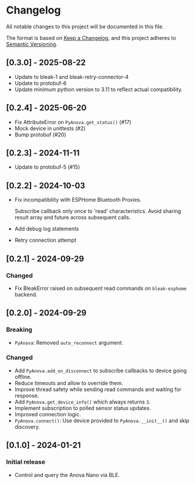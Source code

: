 # Changelog

All notable changes to this project will be documented in this file.

The format is based on [Keep a Changelog](https://keepachangelog.com/en/1.0.0/),
and this project adheres to [Semantic Versioning](https://semver.org/spec/v2.0.0.html).

## [0.3.0] - 2025-08-22
- Update to bleak-1 and bleak-retry-connector-4
- Update to protobuf-6 
- Update minimum python version to 3.11 to reflect actual compatibility.

## [0.2.4] - 2025-06-20
- Fix AttributeError on ``PyAnova.get_status()`` (#17)
- Mock device in unittests (#2)
- Bump protobuf (#20)

## [0.2.3] - 2024-11-11
- Update to protobuf-5 (#15)

## [0.2.2] - 2024-10-03
- Fix incompatibility with ESPHome Bluetooth Proxies.
  
  Subscribe callback only once to 'read' characteristics.
  Avoid sharing result array and future across subsequent calls.
  
- Add debug log statements
- Retry connection attempt

## [0.2.1] - 2024-09-29
### Changed
- Fix BleakError raised on subsequent read commands on ``bleak-esphome`` backend.

## [0.2.0] - 2024-09-29

### Breaking
- ``PyAnova``: Removed `auto_reconnect` argument.

### Changed
- Add ``PyAnova.add_on_disconnect`` to subscribe callbacks to device going offline.
- Reduce timeouts and allow to override them.
- Improve thread safety while sending read commands and waiting for response.
- Add ``PyAnova.get_device_info()`` which always returns `3`.
- Implement subscription to polled sensor status updates.
- Improved connection logic.
- ``PyAnova.connect()``: Use device provided to `PyAnova.__init__()` and skip discovery.

## [0.1.0] - 2024-01-21
### Initial release
- Control and query the Anova Nano via BLE.
